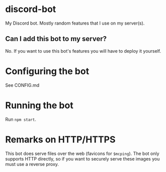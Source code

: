# discord-bot
My Discord bot. Mostly random features that I use on my server(s).

## Can I add this bot to my server?

No. If you want to use this bot's features you will have to deploy it yourself.

# Configuring the bot

See CONFIG.md

# Running the bot

Run `npm start`.

# Remarks on HTTP/HTTPS

This bot does serve files over the web (favicons for `$mcping`). The bot only supports HTTP directly, so if you want to securely serve these images you must use a reverse proxy.